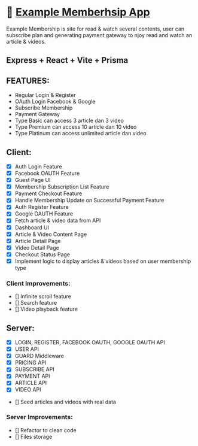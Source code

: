 # 🔗 [Example Memberhsip App](https://example-membership.vercel.app)

Example Membership is site for read & watch several contents, user can subscribe plan and generating payment gateway to njoy read and watch an article & videos.

## Express + React + Vite + Prisma

## FEATURES:

- Regular Login & Register
- OAuth Login Facebook & Google
- Subscribe Membership
- Payment Gateway
- Type Basic can access 3 article dan 3 video
- Type Premium can access 10 article dan 10 video
- Type Platinum can access unlimited article dan video

## Client:

- [x] Auth Login Feature
- [x] Facebook OAUTH Feature
- [x] Guest Page UI
- [x] Membership Subscription List Feature
- [x] Payment Checkout Feature
- [x] Handle Membership Update on Successful Payment Feature
- [x] Auth Register Feature
- [x] Google OAUTH Feature
- [x] Fetch article & video data from API
- [x] Dashboard UI
- [x] Article & Video Content Page
- [x] Article Detail Page
- [x] Video Detail Page
- [x] Checkout Status Page
- [x] Implement logic to display articles & videos based on user membership type

### Client Improvements:

- [] Infinite scroll feature
- [] Search feature
- [] Video playback feature

## Server:

- [x] LOGIN, REGISTER, FACEBOOK OAUTH, GOOGLE OAUTH API
- [x] USER API
- [x] GUARD Middleware
- [x] PRICING API
- [x] SUBSCRIBE API
- [x] PAYMENT API
- [x] ARTICLE API
- [x] VIDEO API
- [] Seed articles and videos with real data

### Server Improvements:

- [] Refactor to clean code
- [] Files storage
